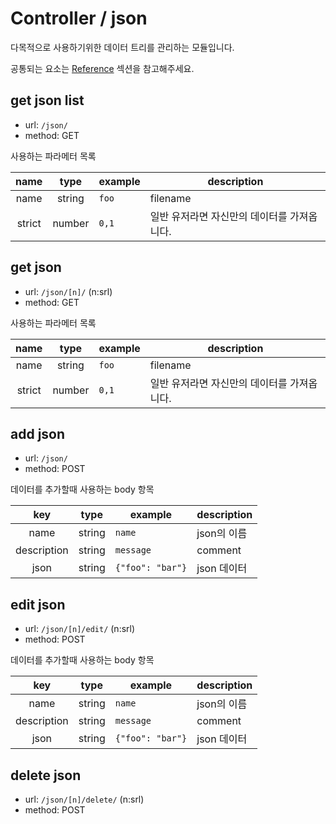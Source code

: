 # Controller / json

다목적으로 사용하기위한 데이터 트리를 관리하는 모듈입니다.

공통되는 요소는 [Reference](https://github.com/redgoose-dev/goose-api/tree/master/controller#reference) 섹션을 참고해주세요.

## get json list
- url: `/json/`
- method: GET

사용하는 파라메터 목록

| name | type | example | description |
|:---:|:---:|---|---|
| name | string | `foo` | filename |
| strict | number | `0,1` | 일반 유저라면 자신만의 데이터를 가져옵니다. |


## get json
- url: `/json/[n]/` (n:srl)
- method: GET

사용하는 파라메터 목록

| name | type | example | description |
|:---:|:---:|---|---|
| name | string | `foo` | filename |
| strict | number | `0,1` | 일반 유저라면 자신만의 데이터를 가져옵니다. |


## add json
- url: `/json/`
- method: POST

데이터를 추가할때 사용하는 body 항목

| key | type | example | description |
|:---:|:---:|---|---|
| name | string | `name` | json의 이름 |
| description | string | `message` | comment |
| json | string | `{"foo": "bar"}` | json 데이터 |


## edit json
- url: `/json/[n]/edit/` (n:srl)
- method: POST

데이터를 추가할때 사용하는 body 항목

| key | type | example | description |
|:---:|:---:|---|---|
| name | string | `name` | json의 이름 |
| description | string | `message` | comment |
| json | string | `{"foo": "bar"}` | json 데이터 |


## delete json
- url: `/json/[n]/delete/` (n:srl)
- method: POST